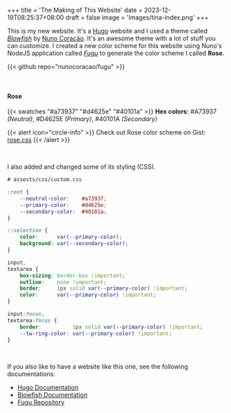 +++
title = 'The Making of This Website'
date = 2023-12-19T08:25:37+08:00
draft = false
image = 'images/tina-index.png'
+++

This is my new website. It's a [Hugo](https://gohugo.io/) website and I used a theme called *[Blowfish](https://blowfish.page/)* by [Nuno Coração](https://github.com/nunocoracao/). It's an awesome theme with a lot of stuff you can customize. I created a new color scheme for this website using Nuno's NodeJS application called *[Fugu](https://github.com/nunocoracao/fugu)* to generate the color scheme I called **Rose**.

{{< github repo="nunocoracao/fugu" >}}

<br>

#### Rose
{{< swatches "#a73937" "#d4625e" "#40101a" >}}
**Hex colors:** #A73937 *(Neutral)*, #D4625E *(Primary)*, #40101A *(Secondary)*

{{< alert icon="circle-info" >}} Check out Rose color scheme on Gist: [rose.css](https://gist.github.com/mksalada/2fb904ad45d2196eac5885c4d192a586) {{< /alert >}}

<br>

I also added and changed some of its styling (CSS).

```css
# assests/css/custom.css

:root {
    --neutral-color:    #a73937;
    --primary-color:    #d4625e;
    --secondary-color:  #40101a;
}

::selection {
    color:      var(--primary-color);
    background: var(--secondary-color);
}

input,
textarea {
    box-sizing: border-box !important;
    outline:    none !important;
    border:     1px solid var(--primary-color) !important;
    color:      var(--primary-color) !important;
}

input:focus,
textarea:focus {
    border:          1px solid var(--primary-color) !important;
    --tw-ring-color: var(--primary-color) !important;
}
```

<br>

If you also like to have a website like this one, see the following documentations:
- [Hugo Documentation](https://gohugo.io/documentation/)
- [Blowfish Documentation](https://blowfish.page/docs/)
- [Fugu Repository](https://github.com/nunocoracao/fugu/#fugu)
